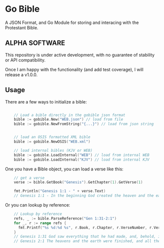 # Go Bible

A JSON Format, and Go Module for storing and interacing with the Protestant Bible.

## ALPHA SOFTWARE

This repository is under active development, with no guarantee of stability or API compatibility.

Once I am happy with the functionality (and add test coverage), I will release a v1.0.0.

## Usage

There are a few ways to initialize a bible:

```go

    // Load a bible directly in the gobible json format
    bible := gobible.New("WEB.json") // load from file
    bible := gobible.NewFromString("{...}") // load from json string


    // load an OSIS formatted XML bible
    bible := gobible.NewOSIS("WEB.xml")

    // load internal bibles (KJV or WEB)
    bible := gobible.LoadInternal("WEB") // load from internal WEB
    bible := gobible.LoadInternal("KJV") // load from internal KJV

```

One you have a Bible object, you can load a verse like this:

```go
    // get a verse
    verse := bible.GetBook("Genesis").GetChapter(1).GetVerse(1)

    fmt.Println("Genesis 1:1 - " + verse.Text)
    // Genesis 1:1 - In the beginning God created the heaven and the earth.

```

Or you can lookup by reference:

```go
    // Lookup by reference
    refs, _ := bible.ParseReference("Gen 1:31-2:1")
    for _, r := range refs {
      fmt.Printf("%s %d:%d %s", r.Book, r.Chapter, r.VerseNumber, r.Verse.Text)
    }
    // Genesis 1:31 God saw everything that he had made, and, behold, it was very good. There was evening and there was morning, the sixth day.
    // Genesis 2:1 The heavens and the earth were finished, and all the host of them.

```